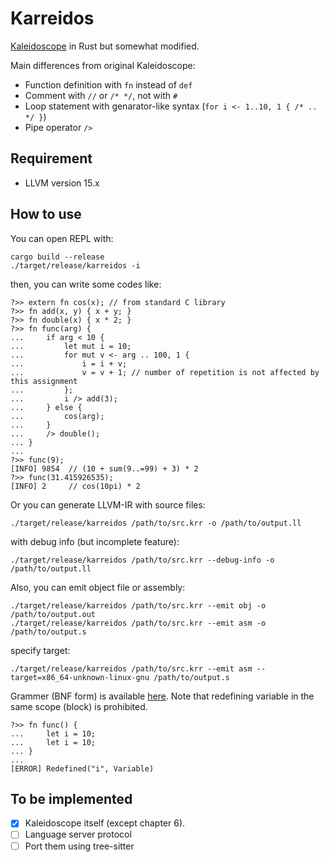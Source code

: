 # Karreidos

[Kaleidoscope](https://llvm.org/docs/tutorial/MyFirstLanguageFrontend/index.html) in Rust but somewhat modified.

Main differences from original Kaleidoscope:
- Function definition with `fn` instead of `def`
- Comment with `//` or `/* */`, not with `#`
- Loop statement with genarator-like syntax (`for i <- 1..10, 1 { /* .. */ }`)
- Pipe operator `/>`

## Requirement
- LLVM version 15.x

## How to use
You can open REPL with:
```shell
cargo build --release
./target/release/karreidos -i
```
then, you can write some codes like:
```karreidos
?>> extern fn cos(x); // from standard C library
?>> fn add(x, y) { x + y; }
?>> fn double(x) { x * 2; }
?>> fn func(arg) {
...     if arg < 10 {
...         let mut i = 10;
...         for mut v <- arg .. 100, 1 {
...             i = i + v;
...             v = v + 1; // number of repetition is not affected by this assignment
...         };
...         i /> add(3);
...     } else {
...         cos(arg);
...     }
...     /> double();
... }
...
?>> func(9);
[INFO] 9854  // (10 + sum(9..=99) + 3) * 2
?>> func(31.415926535);
[INFO] 2     // cos(10pi) * 2
```
Or you can generate LLVM-IR with source files:
```shell
./target/release/karreidos /path/to/src.krr -o /path/to/output.ll
```
with debug info (but incomplete feature):
```shell
./target/release/karreidos /path/to/src.krr --debug-info -o /path/to/output.ll
```
Also, you can emit object file or assembly:
```
./target/release/karreidos /path/to/src.krr --emit obj -o /path/to/output.out
./target/release/karreidos /path/to/src.krr --emit asm -o /path/to/output.s
```
specify target:
```shell
./target/release/karreidos /path/to/src.krr --emit asm --target=x86_64-unknown-linux-gnu /path/to/output.s
```
Grammer (BNF form) is available <a href='./grammer.md'>here</a>.
Note that redefining variable in the same scope (block) is prohibited.
```karreidos
?>> fn func() {
...     let i = 10;
...     let i = 10;
... }
...
[ERROR] Redefined("i", Variable)
```
## To be implemented
- [x] Kaleidoscope itself (except chapter 6).
- [ ] Language server protocol
- [ ] Port them using tree-sitter
